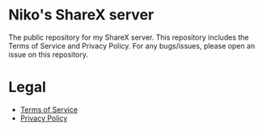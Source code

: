 # Niko's ShareX server
The public repository for my ShareX server.
This repository includes the Terms of Service and Privacy Policy. For any bugs/issues, please open an issue on this repository.
# Legal
- [Terms of Service](legal/terms.md)
- [Privacy Policy](legal/privacy.md)